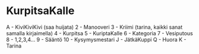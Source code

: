 # KurpitsaKalle

A - KiviKiviKivi (saa huijata)
2 - Manooveri
3 - Kriimi (tarina, kaikki sanat samalla kirjaimella)
4 - Kurpitsa
5 - KuriptaKalle
6 - Kategoria
7 - Vesiputous
8 - 1,2,3,4...
9 - Sääntö
10  - Kysymysmestari
J - JätkäKuppi
Q - Huora
K - Tarina
